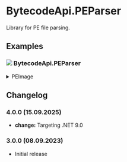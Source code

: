 # BytecodeApi.PEParser

Library for PE file parsing.

## Examples

### ![](http://bytecode77.com/public/vs/namespace.png) BytecodeApi.PEParser

<details>
<summary>PEImage</summary>

`PEImage` represents a parsed executable containing information about the file:

```
PEImage exe = PEImage.FromFile(@"C:\Windows\explorer.exe");

// Optional header
uint entryPoint = exe.OptionalHeader.AddressOfEntryPoint;

// Sections
foreach (ImageSection section in exe.Sections)
{
	if (section.Header.Name == ".text")
	{
		byte[] code = section.Data;
	}
}
```
</details>

## Changelog

### 4.0.0 (15.09.2025)

* **change:** Targeting .NET 9.0

### 3.0.0 (08.09.2023)

* Initial release